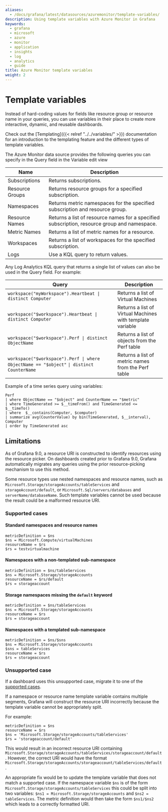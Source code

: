```yaml
---
aliases:
  - /docs/grafana/latest/datasources/azuremonitor/template-variables/
description: Using template variables with Azure Monitor in Grafana
keywords:
  - grafana
  - microsoft
  - azure
  - monitor
  - application
  - insights
  - log
  - analytics
  - guide
title: Azure Monitor template variables
weight: 2
---
```


# Template variables

Instead of hard-coding values for fields like resource group or resource name in your queries, you can use variables in their place to create more interactive, dynamic, and reusable dashboards.

Check out the [Templating]({{< relref "../../variables/" >}}) documentation for an introduction to the templating feature and the different
types of template variables.

The Azure Monitor data source provides the following queries you can specify in the Query field in the Variable edit view

| Name            | Description                                                                                  |
| --------------- | -------------------------------------------------------------------------------------------- |
| Subscriptions   | Returns subscriptions.                                                                       |
| Resource Groups | Returns resource groups for a specified subscription.                                        |
| Namespaces      | Returns metric namespaces for the specified subscription and resource group.                 |
| Resource Names  | Returns a list of resource names for a specified subscription, resource group and namespace. |
| Metric Names    | Returns a list of metric names for a resource.                                               |
| Workspaces      | Returns a list of workspaces for the specified subscription.                                 |
| Logs            | Use a KQL query to return values.                                                            |

Any Log Analytics KQL query that returns a single list of values can also be used in the Query field. For example:

| Query                                                                                     | Description                                               |
| ----------------------------------------------------------------------------------------- | --------------------------------------------------------- |
| `workspace("myWorkspace").Heartbeat \| distinct Computer`                                 | Returns a list of Virtual Machines                        |
| `workspace("$workspace").Heartbeat \| distinct Computer`                                  | Returns a list of Virtual Machines with template variable |
| `workspace("$workspace").Perf \| distinct ObjectName`                                     | Returns a list of objects from the Perf table             |
| `workspace("$workspace").Perf \| where ObjectName == "$object"` `\| distinct CounterName` | Returns a list of metric names from the Perf table        |

Example of a time series query using variables:

```kusto
Perf
| where ObjectName == "$object" and CounterName == "$metric"
| where TimeGenerated >= $__timeFrom() and TimeGenerated <= $__timeTo()
| where  $__contains(Computer, $computer)
| summarize avg(CounterValue) by bin(TimeGenerated, $__interval), Computer
| order by TimeGenerated asc
```

## Limitations

As of Grafana 9.0, a resource URI is constructed to identify resources using the resource picker. On dashboards created prior to Grafana 9.0, Grafana automatically migrates any queries using the prior resource-picking mechanism to use this method.

Some resource types use nested namespaces and resource names, such as `Microsoft.Storage/storageAccounts/tableServices` and `storageAccount/default`, or `Microsoft.Sql/servers/databases` and `serverName/databaseName`. Such template variables cannot be used because the result could be a malformed resource URI.

### Supported cases

#### Standard namespaces and resource names

```kusto
metricDefinition = $ns
$ns = Microsoft.Compute/virtualMachines
resourceName = $rs
$rs = testvirtualmachine
```

#### Namespaces with a non-templated sub-namespace

```kusto
metricDefinition = $ns/tableServices
$ns = Microsoft.Storage/storageAccounts
resourceName = $rs/default
$rs = storageaccount
```

#### Storage namespaces missing the `default` keyword

```kusto
metricDefinition = $ns/tableServices
$ns = Microsoft.Storage/storageAccounts
resourceName = $rs
$rs = storageaccount
```

#### Namespaces with a templated sub-namespace

```kusto
metricDefinition = $ns/$sns
$ns = Microsoft.Storage/storageAccounts
$sns = tableServices
resourceName = $rs
$rs = storageaccount
```

### Unsupported case

If a dashboard uses this unsupported case, migrate it to one of the [supported cases](#supported-cases).

If a namespace or resource name template variable contains multiple segments, Grafana will construct the resource URI incorrectly because the template variable cannot be appropriately split.

For example:

```kusto
metricDefinition = $ns
resourceName = $rs
$ns = 'Microsoft.Storage/storageAccounts/tableServices'
$rs = 'storageaccount/default'
```

This would result in an incorrect resource URI containing `Microsoft.Storage/storageAccounts/tableServices/storageaccount/default`. However, the correct URI would have the format `Microsoft.Storage/storageAccounts/storageaccount/tableServices/default`.

An appropriate fix would be to update the template variable that does not match a supported case. If the namespace variable `$ns` is of the form `Microsoft.Storage/storageAccounts/tableServices` this could be split into two variables: `$ns1 = Microsoft.Storage/storageAccounts` and `$ns2 = tableServices`. The metric definition would then take the form `$ns1/$ns2` which leads to a correctly formatted URI.
